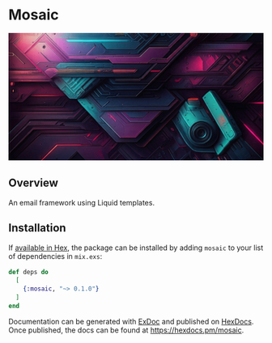 # Mosaic

![mosaic](mosaic_01.jpeg)

## Overview

An email framework using Liquid templates.

## Installation

If [available in Hex](https://hex.pm/docs/publish), the package can be installed
by adding `mosaic` to your list of dependencies in `mix.exs`:

```elixir
def deps do
  [
    {:mosaic, "~> 0.1.0"}
  ]
end
```

Documentation can be generated with [ExDoc](https://github.com/elixir-lang/ex_doc)
and published on [HexDocs](https://hexdocs.pm). Once published, the docs can
be found at <https://hexdocs.pm/mosaic>.

